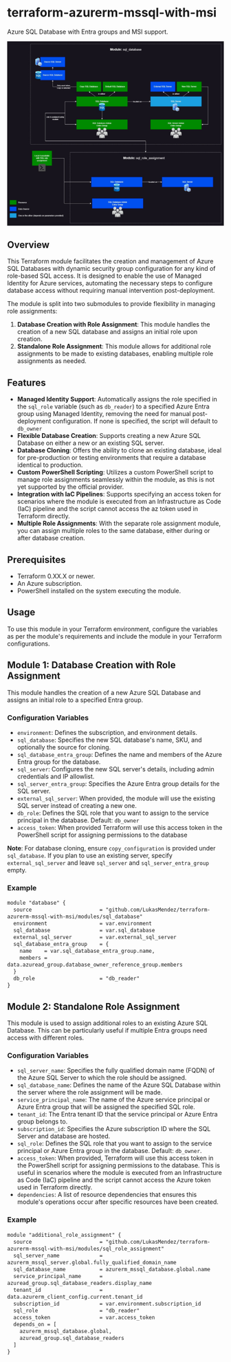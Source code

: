 # terraform-azurerm-mssql-with-msi
Azure SQL Database with Entra groups and MSI support. 

![alt text](/Diagram.jpg)

## Overview

This Terraform module facilitates the creation and management of Azure SQL Databases with dynamic security group configuration for any kind of role-based SQL access. It is designed to enable the use of Managed Identity for Azure services, automating the necessary steps to configure database access without requiring manual intervention post-deployment.

The module is split into two submodules to provide flexibility in managing role assignments:

1. **Database Creation with Role Assignment**: This module handles the creation of a new SQL database and assigns an initial role upon creation.
2. **Standalone Role Assignment**: This module allows for additional role assignments to be made to existing databases, enabling multiple role assignments as needed.

## Features

- **Managed Identity Support**: Automatically assigns the role specified in the `sql_role` variable (such as `db_reader`) to a specified Azure Entra group using Managed Identity, removing the need for manual post-deployment configuration. If none is specified, the script will default to `db_owner`
- **Flexible Database Creation**: Supports creating a new Azure SQL Database on either a new or an existing SQL server.
- **Database Cloning**: Offers the ability to clone an existing database, ideal for pre-production or testing environments that require a database identical to production.
- **Custom PowerShell Scripting**: Utilizes a custom PowerShell script to manage role assignments seamlessly within the module, as this is not yet supported by the official provider.
- **Integration with IaC Pipelines**: Supports specifying an access token for scenarios where the module is executed from an Infrastructure as Code (IaC) pipeline and the script cannot access the az token used in Terraform directly.
- **Multiple Role Assignments**: With the separate role assignment module, you can assign multiple roles to the same database, either during or after database creation.

## Prerequisites

- Terraform 0.XX.X or newer.
- An Azure subscription.
- PowerShell installed on the system executing the module.

## Usage

To use this module in your Terraform environment, configure the variables as per the module's requirements and include the module in your Terraform configurations.

## Module 1: Database Creation with Role Assignment

This module handles the creation of a new Azure SQL Database and assigns an initial role to a specified Entra group.

### Configuration Variables

- `environment`: Defines the subscription, and environment details.
- `sql_database`: Specifies the new SQL database's name, SKU, and optionally the source for cloning.
- `sql_database_entra_group`: Defines the name and members of the Azure Entra group for the database.
- `sql_server`: Configures the new SQL server's details, including admin credentials and IP allowlist.
- `sql_server_entra_group`: Specifies the Azure Entra group details for the SQL server.
- `external_sql_server`: When provided, the module will use the existing SQL server instead of creating a new one.
- `db_role`: Defines the SQL role that you want to assign to the service principal in the database. Default: `db_owner`
- `access_token`: When provided Terraform will use this access token in the PowerShell script for assigning permissions to the database

**Note**: For database cloning, ensure `copy_configuration` is provided under `sql_database`. If you plan to use an existing server, specify `external_sql_server` and leave `sql_server` and `sql_server_entra_group` empty.

### Example

```hcl
module "database" {
  source                      = "github.com/LukasMendez/terraform-azurerm-mssql-with-msi/modules/sql_database"
  environment                 = var.environment
  sql_database                = var.sql_database
  external_sql_server         = var.external_sql_server
  sql_database_entra_group    = {
    name    = var.sql_database_entra_group.name,
    members = data.azuread_group.database_owner_reference_group.members
  }
  db_role                     = "db_reader"
}

```

## Module 2: Standalone Role Assignment

This module is used to assign additional roles to an existing Azure SQL Database. This can be particularly useful if multiple Entra groups need access with different roles.

### Configuration Variables

- `sql_server_name`: Specifies the fully qualified domain name (FQDN) of the Azure SQL Server to which the role should be assigned.
- `sql_database_name`: Defines the name of the Azure SQL Database within the server where the role assignment will be made.
- `service_principal_name`: The name of the Azure service principal or Azure Entra group that will be assigned the specified SQL role.
- `tenant_id`: The Entra tenant ID that the service principal or Azure Entra group belongs to.
- `subscription_id`: Specifies the Azure subscription ID where the SQL Server and database are hosted.
- `sql_role`: Defines the SQL role that you want to assign to the service principal or Azure Entra group in the database. Default: `db_owner`.
- `access_token`: When provided, Terraform will use this access token in the PowerShell script for assigning permissions to the database. This is useful in scenarios where the module is executed from an Infrastructure as Code (IaC) pipeline and the script cannot access the Azure token used in Terraform directly.
- `dependencies`: A list of resource dependencies that ensures this module's operations occur after specific resources have been created.

### Example

```hcl
module "additional_role_assignment" {
  source                      = "github.com/LukasMendez/terraform-azurerm-mssql-with-msi/modules/sql_role_assignment"
  sql_server_name             = azurerm_mssql_server.global.fully_qualified_domain_name
  sql_database_name           = azurerm_mssql_database.global.name
  service_principal_name      = azuread_group.sql_database_readers.display_name
  tenant_id                   = data.azurerm_client_config.current.tenant_id
  subscription_id             = var.environment.subscription_id
  sql_role                    = "db_reader"
  access_token                = var.access_token
  depends_on = [
    azurerm_mssql_database.global,
    azuread_group.sql_database_readers
  ]
}
```

## 
